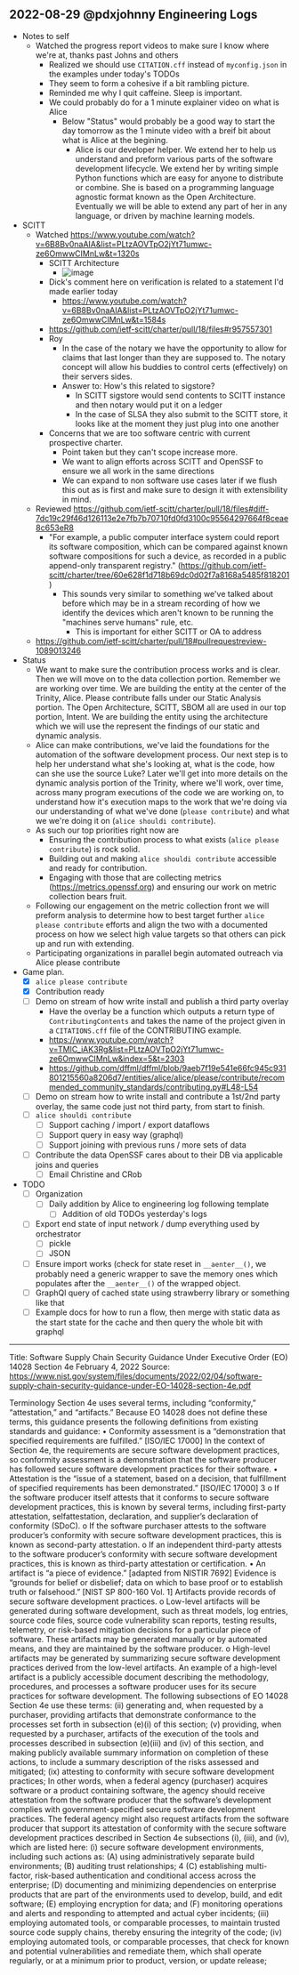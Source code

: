 ## 2022-08-29 @pdxjohnny Engineering Logs

- Notes to self
  - Watched the progress report videos to make sure I know where we're at, thanks past Johns and others
    - Realized we should use `CITATION.cff` instead of `myconfig.json` in the examples under today's TODOs
    - They seem to form a cohesive if a bit rambling picture.
    - Reminded me why I quit caffeine. Sleep is important.
    - We could probably do for a 1 minute explainer video on what is Alice
      - Below "Status" would probably be a good way to start the day tomorrow as the 1 minute video with a breif bit about what is Alice at the begining.
        - Alice is our developer helper. We extend her to help us understand and preform various parts of the software development lifecycle. We extend her by writing simple Python functions which are easy for anyone to distribute or combine. She is based on a programming language agnostic format known as the Open Architecture. Eventually we will be able to extend any part of her in any language, or driven by machine learning models.
- SCITT
  - Watched https://www.youtube.com/watch?v=6B8Bv0naAIA&list=PLtzAOVTpO2jYt71umwc-ze6OmwwCIMnLw&t=1320s
    - SCITT Architecture
      - ![image](https://user-images.githubusercontent.com/5950433/187310016-472934fb-e5cc-47e8-875d-a5ea93592074.png)
    - Dick's comment here on verification is related to a statement I'd made earlier today
      - https://www.youtube.com/watch?v=6B8Bv0naAIA&list=PLtzAOVTpO2jYt71umwc-ze6OmwwCIMnLw&t=1584s
    - https://github.com/ietf-scitt/charter/pull/18/files#r957557301
    - Roy
      - In the case of the notary we have the opportunity to allow for claims that last longer than they are supposed to. The notary concept will allow his buddies to control certs (effectively) on their servers sides.
      - Answer to: How's this related to sigstore?
        - In SCITT sigstore would send contents to SCITT instance and then notary would put it on a ledger
        - In the case of SLSA they also submit to the SCITT store, it looks like at the moment they just plug into one another
    - Concerns that we are too software centric with current prospective charter.
      - Point taken but they can't scope increase more.
      - We want to align efforts across SCITT and OpenSSF to ensure we all work in the same directions
      - We can expand to non software use cases later if we flush this out as is first and make sure to design it with extensibility in mind.
  - Reviewed https://github.com/ietf-scitt/charter/pull/18/files#diff-7dc19c29f46d126113e2e7fb7b70710fd0fd3100c95564297664f8ceae8c653eR8
    - "For example, a public computer interface system could report its software composition, which can be compared against known software compositions for such a device, as recorded in a public append-only transparent registry." (https://github.com/ietf-scitt/charter/tree/60e628f1d718b69dc0d02f7a8168a5485f818201)
      - This sounds very similar to something we've talked about before which may be in a stream recording of how we identify the devices which aren't known to be running the "machines serve humans" rule, etc.
        - This is important for either SCITT or OA to address
   - https://github.com/ietf-scitt/charter/pull/18#pullrequestreview-1089013246
- Status
  - We want to make sure the contribution process works and is clear. Then we will move on to the data collection portion. Remember we are working over time. We are building the entity at the center of the Trinity, Alice. Please contribute falls under our Static Analysis portion. The Open Architecture, SCITT, SBOM all are used in our top portion, Intent. We are building the entity using the architecture which we will use the represent the findings of our static and dynamic analysis.
  - Alice can make contributions, we've laid the foundations for the automation of the software development process. Our next step is to help her understand what she's looking at, what is the code, how can she use the source Luke? Later we'll get into more details on the dynamic analysis portion of the Trinity, where we'll work, over time, across many program executions of the code we are working on, to understand how it's execution maps to the work that we're doing via our understanding of what we've done (`please contribute`) and what we we're doing it on (`alice shouldi contribute`).
  - As such our top priorities right now are
    - Ensuring the contribution process to what exists (`alice please contribute`) is rock solid.
    - Building out and making `alice shouldi contribute` accessible and ready for contribution.
    - Engaging with those that are collecting metrics (https://metrics.openssf.org) and ensuring our work on metric collection bears fruit.
  - Following our engagement on the metric collection front we will preform analysis to determine how to best target further `alice please contribute` efforts and align the two with a documented process on how we select high value targets so that others can pick up and run with extending.
  - Participating organizations in parallel begin automated outreach via Alice please contribute
- Game plan.
  - [x] `alice please contribute`
  - [x] Contribution ready
  - [ ] Demo on stream of how write install and publish a third party overlay
    - Have the overlay be a function which outputs a return type of `ContributingContents` and takes the name of the project given in a `CITATIONS.cff` file of the CONTRIBUTING example.
    - https://www.youtube.com/watch?v=TMlC_iAK3Rg&list=PLtzAOVTpO2jYt71umwc-ze6OmwwCIMnLw&index=5&t=2303
    - https://github.com/dffml/dffml/blob/9aeb7f19e541e66fc945c931801215560a8206d7/entities/alice/alice/please/contribute/recommended_community_standards/contributing.py#L48-L54
  - [ ] Demo on stream how to write install and contribute a 1st/2nd party overlay, the same code just not third party, from start to finish.
  - [ ] `alice shouldi contribute`
    - [ ] Support caching / import / export dataflows
    - [ ] Support query in easy way (graphql)
    - [ ] Support joining with previous runs / more sets of data
  - [ ] Contribute the data OpenSSF cares about to their DB via applicable joins and queries
     - [ ] Email Christine and CRob
- TODO
  - [ ] Organization
    - [ ] Daily addition by Alice to engineering log following template
      - [ ] Addition of old TODOs yesterday's logs
  - [ ] Export end state of input network / dump everything used by orchestrator
    - [ ] pickle
    - [ ] JSON
  - [ ] Ensure import works (check for state reset in `__aenter__()`, we probably need a generic wrapper to save the memory ones which populates after the `__aenter__()` of the wrapped object.
  - [ ] GraphQl query of cached state using strawberry library or something like that
  - [ ] Example docs for how to run a flow, then merge with static data as the start state for the cache and then query the whole bit with graphql

---

Title: Software Supply Chain Security Guidance Under Executive Order (EO) 14028
Section 4e
February 4, 2022 
Source: https://www.nist.gov/system/files/documents/2022/02/04/software-supply-chain-security-guidance-under-EO-14028-section-4e.pdf

Terminology
Section 4e uses several terms, including “conformity,” “attestation,” and “artifacts.” Because EO 14028
does not define these terms, this guidance presents the following definitions from existing standards
and guidance:
• Conformity assessment is a “demonstration that specified requirements are fulfilled.” [ISO/IEC
17000] In the context of Section 4e, the requirements are secure software development
practices, so conformity assessment is a demonstration that the software producer has followed
secure software development practices for their software.
• Attestation is the “issue of a statement, based on a decision, that fulfillment of specified
requirements has been demonstrated.” [ISO/IEC 17000]
3
o If the software producer itself attests that it conforms to secure software development
practices, this is known by several terms, including first-party attestation, selfattestation, declaration, and supplier’s declaration of conformity (SDoC).
o If the software purchaser attests to the software producer’s conformity with secure
software development practices, this is known as second-party attestation.
o If an independent third-party attests to the software producer’s conformity with secure
software development practices, this is known as third-party attestation or
certification.
• An artifact is “a piece of evidence.” [adapted from NISTIR 7692] Evidence is “grounds for belief
or disbelief; data on which to base proof or to establish truth or falsehood.” [NIST SP 800-160
Vol. 1] Artifacts provide records of secure software development practices.
o Low-level artifacts will be generated during software development, such as threat
models, log entries, source code files, source code vulnerability scan reports, testing
results, telemetry, or risk-based mitigation decisions for a particular piece of software.
These artifacts may be generated manually or by automated means, and they are
maintained by the software producer.
o High-level artifacts may be generated by summarizing secure software development
practices derived from the low-level artifacts. An example of a high-level artifact is a
publicly accessible document describing the methodology, procedures, and processes a
software producer uses for its secure practices for software development.
The following subsections of EO 14028 Section 4e use these terms:
(ii) generating and, when requested by a purchaser, providing artifacts that demonstrate
conformance to the processes set forth in subsection (e)(i) of this section;
(v) providing, when requested by a purchaser, artifacts of the execution of the tools and
processes described in subsection (e)(iii) and (iv) of this section, and making publicly available
summary information on completion of these actions, to include a summary description of the
risks assessed and mitigated;
(ix) attesting to conformity with secure software development practices;
In other words, when a federal agency (purchaser) acquires software or a product containing software,
the agency should receive attestation from the software producer that the software’s development
complies with government-specified secure software development practices. The federal agency might
also request artifacts from the software producer that support its attestation of conformity with the
secure software development practices described in Section 4e subsections (i), (iii), and (iv), which are
listed here:
(i) secure software development environments, including such actions as:
(A) using administratively separate build environments;
(B) auditing trust relationships;
4
(C) establishing multi-factor, risk-based authentication and conditional access across the
enterprise;
(D) documenting and minimizing dependencies on enterprise products that are part of
the environments used to develop, build, and edit software;
(E) employing encryption for data; and
(F) monitoring operations and alerts and responding to attempted and actual cyber
incidents;
(iii) employing automated tools, or comparable processes, to maintain trusted source code
supply chains, thereby ensuring the integrity of the code;
(iv) employing automated tools, or comparable processes, that check for known and potential
vulnerabilities and remediate them, which shall operate regularly, or at a minimum prior to
product, version, or update release;